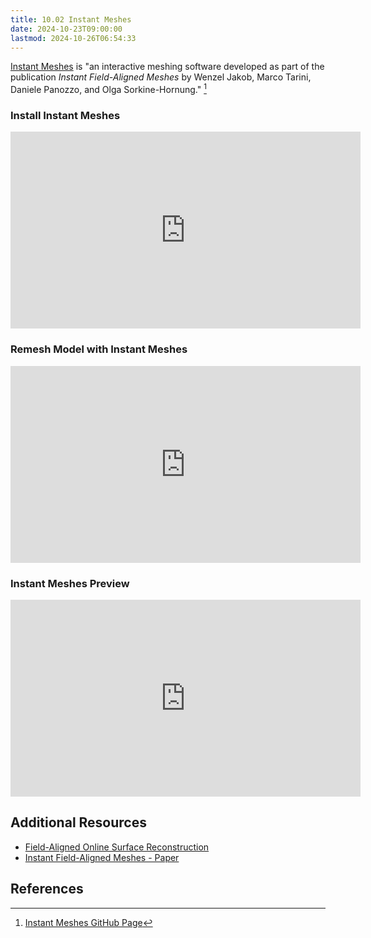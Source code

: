 ```yaml
---
title: 10.02 Instant Meshes
date: 2024-10-23T09:00:00
lastmod: 2024-10-26T06:54:33
---
```


[Instant Meshes](https://github.com/wjakob/instant-meshes) is "an interactive meshing software developed as part of the publication _Instant Field-Aligned Meshes_ by Wenzel Jakob, Marco Tarini, Daniele Panozzo, and Olga Sorkine-Hornung." [^instant-meshes]

### Install Instant Meshes

<div class="iframe-16-9-container">
<iframe class="youTubeIframe" width="560" height="315" src="https://www.youtube.com/embed/knKOM9Ta1_k?rel=0" title="YouTube video player" frameborder="0" allow="accelerometer; autoplay; clipboard-write; encrypted-media; gyroscope; picture-in-picture; web-share" allowfullscreen></iframe>
</div>
</div>

### Remesh Model with Instant Meshes

<div class="iframe-16-9-container">
<iframe class="youTubeIframe" width="560" height="315" src="https://www.youtube.com/embed/9s7woWfZ84U?rel=0" title="YouTube video player" frameborder="0" allow="accelerometer; autoplay; clipboard-write; encrypted-media; gyroscope; picture-in-picture; web-share" allowfullscreen></iframe>
</div>
</div>

### Instant Meshes Preview

<div class="iframe-16-9-container">
<iframe class="youTubeIframe" width="560" height="315" src="https://www.youtube.com/embed/U6wtw6W4x3I" title="YouTube video player" frameborder="0" allow="accelerometer; autoplay; clipboard-write; encrypted-media; gyroscope; picture-in-picture; web-share" allowfullscreen></iframe>
</div>
</div>

## Additional Resources

- [Field-Aligned Online Surface Reconstruction](https://rgl.epfl.ch/publications/Schertler2017Field)
- [Instant Field-Aligned Meshes - Paper](https://igl.ethz.ch/projects/instant-meshes/instant-meshes-SA-2015-jakob-et-al.pdf)

## References

[^instant-meshes]: [Instant Meshes GitHub Page](https://github.com/wjakob/instant-meshes)
